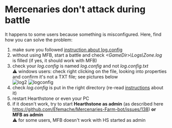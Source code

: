 # Mercenaries don't attack during battle

It happens to some users because something is misconfigured. Here, find how you can solve the problem:

1. make sure you followed [instruction about log.config](https://github.com/Efemache/Mercenaries-Farm-bot/wiki/Settings#logconfig)
2. without using MFB, start a battle and check *\<GameDir\>\Logs\Zone.log* is filled (if yes, it should work with MFB)
3. check your *log.config* is named *log.config* and not *log.config.txt*   
:warning: windows users: check right clicking on the file, looking into properties and confirm it's not a TXT file; see pictures below  
![log2](https://user-images.githubusercontent.com/56414438/201444128-4816a7b0-fa73-40b9-8451-3503835949f7.png) ![logconfig](https://user-images.githubusercontent.com/56414438/201443616-812e5549-8c46-42c2-8056-4f8e13a408fc.png)
4. check *log.config* is put in the right directory (re-read [instructions](https://github.com/Efemache/Mercenaries-Farm-bot/wiki/Settings#logconfig) about it)
5. restart Hearthstone or even your PC
5. if it doesn't work, try to start **Hearthstone as admin** (as described here https://github.com/Efemache/Mercenaries-Farm-bot/issues/138) **or MFB as admin**  
:warning: for some users, MFB doesn't work with HS started as admin

